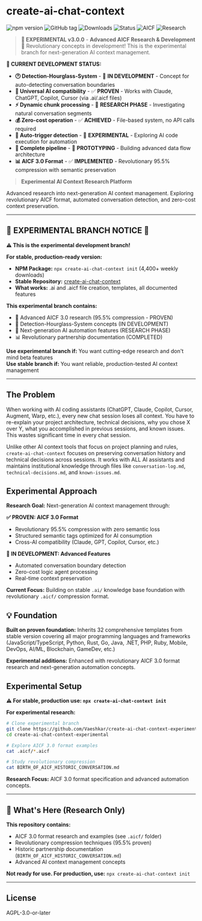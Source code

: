 # create-ai-chat-context

![npm version](https://img.shields.io/npm/v/create-ai-chat-context)
![GitHub tag](https://img.shields.io/github/v/tag/Vaeshkar/create-ai-chat-context)
![Downloads](https://img.shields.io/npm/dm/create-ai-chat-context.svg)
![Status](https://img.shields.io/badge/Status-EXPERIMENTAL-orange)
![AICF](https://img.shields.io/badge/AICF%203.0-PROVEN-brightgreen)
![Research](https://img.shields.io/badge/Research-ACTIVE-blue)

> **🚧 EXPERIMENTAL v3.0.0** - **Advanced AICF Research & Development** 🧪 Revolutionary concepts in development! This is the experimental branch for next-generation AI context management.

**🔬 CURRENT DEVELOPMENT STATUS:**
- **🕐 Detection-Hourglass-System** - 🚧 **IN DEVELOPMENT** - Concept for auto-detecting conversation boundaries
- **🎯 Universal AI compatibility** - ✅ **PROVEN** - Works with Claude, ChatGPT, Copilot, Cursor (via .ai/.aicf files)
- **⚡ Dynamic chunk processing** - 🚧 **RESEARCH PHASE** - Investigating natural conversation segments
- **💰 Zero-cost operation** - ✅ **ACHIEVED** - File-based system, no API calls required
- **🤖 Auto-trigger detection** - 🧪 **EXPERIMENTAL** - Exploring AI code execution for automation
- **🔗 Complete pipeline** - 🚧 **PROTOTYPING** - Building advanced data flow architecture
- **📊 AICF 3.0 Format** - ✅ **IMPLEMENTED** - Revolutionary 95.5% compression with semantic preservation

> **Experimental AI Context Research Platform**

Advanced research into next-generation AI context management. Exploring revolutionary AICF format, automated conversation detection, and zero-cost context preservation.

---

## 🚨 EXPERIMENTAL BRANCH NOTICE 🚨

**⚠️ This is the experimental development branch!** 

**For stable, production-ready version:**
- **NPM Package:** `npx create-ai-chat-context init` (4,400+ weekly downloads)
- **Stable Repository:** [create-ai-chat-context](https://github.com/Vaeshkar/create-ai-chat-context)
- **What works:** .ai and .aicf file creation, templates, all documented features

**This experimental branch contains:**
- 🧪 Advanced AICF 3.0 research (95.5% compression - PROVEN)
- 🚧 Detection-Hourglass-System concepts (IN DEVELOPMENT)
- 🔬 Next-generation AI automation features (RESEARCH PHASE)
- 📊 Revolutionary partnership documentation (COMPLETED)

**Use experimental branch if:** You want cutting-edge research and don't mind beta features  
**Use stable branch if:** You want reliable, production-tested AI context management

---


## The Problem

When working with AI coding assistants (ChatGPT, Claude, Copilot, Cursor, Augment, Warp, etc.), every new chat session loses all context. You have to re-explain your project architecture, technical decisions, why you chose X over Y, what you accomplished in previous sessions, and known issues. This wastes significant time in every chat session.

Unlike other AI context tools that focus on project planning and rules, `create-ai-chat-context` focuses on preserving conversation history and technical decisions across sessions. It works with ALL AI assistants and maintains institutional knowledge through files like `conversation-log.md`, `technical-decisions.md`, and `known-issues.md`.

## Experimental Approach

**Research Goal:** Next-generation AI context management through:

**✅ PROVEN: AICF 3.0 Format**
- Revolutionary 95.5% compression with zero semantic loss
- Structured semantic tags optimized for AI consumption
- Cross-AI compatibility (Claude, GPT, Copilot, Cursor, etc.)

**🚧 IN DEVELOPMENT: Advanced Features**
- Automated conversation boundary detection
- Zero-cost logic agent processing
- Real-time context preservation

**Current Focus:** Building on stable `.ai/` knowledge base foundation with revolutionary `.aicf/` compression format.

## 💡 Foundation

**Built on proven foundation:** Inherits 32 comprehensive templates from stable version covering all major programming languages and frameworks (JavaScript/TypeScript, Python, Rust, Go, Java, .NET, PHP, Ruby, Mobile, DevOps, AI/ML, Blockchain, GameDev, etc.)

**Experimental additions:** Enhanced with revolutionary AICF 3.0 format research and next-generation automation concepts.


## Experimental Setup

**⚠️ For stable, production use: `npx create-ai-chat-context init`**

**For experimental research:**
```bash
# Clone experimental branch
git clone https://github.com/Vaeshkar/create-ai-chat-context-experimental.git
cd create-ai-chat-context-experimental

# Explore AICF 3.0 format examples
cat .aicf/*.aicf

# Study revolutionary compression
cat BIRTH_OF_AICF_HISTORIC_CONVERSATION.md
```

**Research Focus:** AICF 3.0 format specification and advanced automation concepts.

---

## 🧪 What's Here (Research Only)

**This repository contains:**
- AICF 3.0 format research and examples (see `.aicf/` folder)
- Revolutionary compression techniques (95.5% proven)
- Historic partnership documentation (`BIRTH_OF_AICF_HISTORIC_CONVERSATION.md`)
- Advanced AI context management concepts

**Not ready for use. For production, use:** `npx create-ai-chat-context init`

---

## License

AGPL-3.0-or-later
